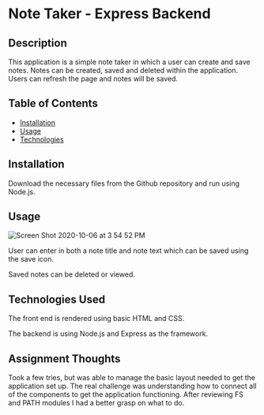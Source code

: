 # Note Taker - Express Backend

## Description 

This application is a simple note taker in which a user can create and save notes.
Notes can be created, saved and deleted within the application. Users can refresh the page and notes will be saved. 

## Table of Contents
* [Installation](#installation)
* [Usage](#usage)
* [Technologies](#Technologies)


## Installation

Download the necessary files from the Github repository and run using Node.js.


## Usage 

![Screen Shot 2020-10-06 at 3 54 52 PM](https://user-images.githubusercontent.com/66890142/95268495-4d91a900-07ec-11eb-9beb-92e9383041b7.png)

User can enter in both a note title and note text which can be saved using the save icon.

Saved notes can be deleted or viewed.

## Technologies Used

The front end is rendered using basic HTML and CSS.

The backend is using Node.js and Express as the framework.

## Assignment Thoughts
Took a few tries, but was able to manage the basic layout needed to get the application set up. The real challenge was understanding how to connect all of the components to get the application functioning. After reviewing FS and PATH modules I had a better grasp on what to do. 

